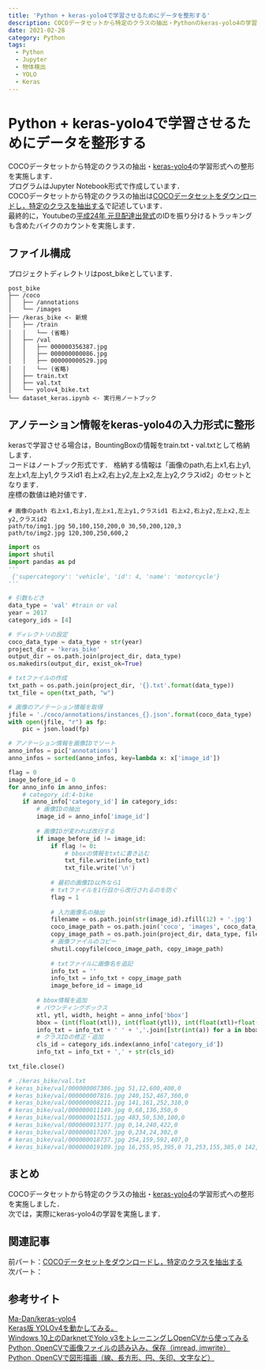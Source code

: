 ```yaml
---
title: 'Python + keras-yolo4で学習させるためにデータを整形する'
description: COCOデータセットから特定のクラスの抽出・Pythonのkeras-yolo4の学習形式への整形を実施します．
date: 2021-02-28
category: Python
tags:
  - Python
  - Jupyter
  - 物体検出
  - YOLO
  - Keras
---
```


# Python + keras-yolo4で学習させるためにデータを整形する
COCOデータセットから特定のクラスの抽出・[keras-yolo4](https://github.com/Ma-Dan/keras-yolo4)の学習形式への整形を実施します．<br>
プログラムはJupyter Notebook形式で作成しています．<br>
COCOデータセットから特定のクラスの抽出は[COCOデータセットをダウンロードし，特定のクラスを抽出する](https://hirasu1231.github.io/hamlet_engineer/posts/2021/02/21/object-detection01.html)で記述しています．<br>
最終的に，Youtubeの[平成24年 元旦配達出発式](https://www.youtube.com/watch?v=wnRH3-CIk4I)のIDを振り分けるトラッキングも含めたバイクのカウントを実施します．

## ファイル構成
プロジェクトディレクトリはpost_bikeとしています．
```init
post_bike
├── /coco
│   ├── /annotations
│   └── /images
├── /keras_bike <- 新規
│   ├── /train
│   │   └── (省略)
│   ├── /val
│   │   ├── 000000356387.jpg
│   │   ├── 000000000086.jpg
│   │   ├── 000000000529.jpg
│   │   └── (省略)
│   ├── train.txt
│   ├── val.txt
│   └── yolov4_bike.txt
└── dataset_keras.ipynb <- 実行用ノートブック
```

## アノテーション情報をkeras-yolo4の入力形式に整形
kerasで学習させる場合は，BountingBoxの情報をtrain.txt・val.txtとして格納します．<br>
コードはノートブック形式です．
格納する情報は「画像のpath,右上x1,右上y1,左上x1,左上y1,クラスid1 右上x2,右上y2,左上x2,左上y2,クラスid2」のセットとなります．<br>
座標の数値は絶対値です．<br>
```init
# 画像のpath 右上x1,右上y1,左上x1,左上y1,クラスid1 右上x2,右上y2,左上x2,左上y2,クラスid2
path/to/img1.jpg 50,100,150,200,0 30,50,200,120,3
path/to/img2.jpg 120,300,250,600,2
```
```python
import os
import shutil
import pandas as pd
'''
 {'supercategory': 'vehicle', 'id': 4, 'name': 'motorcycle'}
'''

# 引数もどき
data_type = 'val' #train or val
year = 2017
category_ids = [4]

# ディレクトリの設定
coco_data_type = data_type + str(year)
project_dir = 'keras_bike'
output_dir = os.path.join(project_dir, data_type)
os.makedirs(output_dir, exist_ok=True)

# txtファイルの作成
txt_path = os.path.join(project_dir, '{}.txt'.format(data_type))
txt_file = open(txt_path, "w")

# 画像のアノテーション情報を取得
jfile = './coco/annotations/instances_{}.json'.format(coco_data_type)
with open(jfile, "r") as fp:
    pic = json.load(fp)

# アノテーション情報を画像IDでソート
anno_infos = pic['annotations']
anno_infos = sorted(anno_infos, key=lambda x: x['image_id'])

flag = 0
image_before_id = 0
for anno_info in anno_infos:
    # category_id:4-bike
    if anno_info['category_id'] in category_ids:
        # 画像IDの抽出
        image_id = anno_info['image_id']
        
        # 画像IDが変われば改行する
        if image_before_id != image_id:
            if flag != 0:
                # bboxの情報をtxtに書き込む
                txt_file.write(info_txt)
                txt_file.write('\n')
                
            # 最初の画像ID以外なら1
            # txtファイルを1行目から改行されるのを防ぐ
            flag = 1
            
            # 入力画像名の抽出
            filename = os.path.join(str(image_id).zfill(12) + '.jpg')
            coco_image_path = os.path.join('coco', 'images', coco_data_type, filename)
            copy_image_path = os.path.join(project_dir, data_type, filename)
            # 画像ファイルのコピー
            shutil.copyfile(coco_image_path, copy_image_path)
            
            # txtファイルに画像名を追記
            info_txt = ''
            info_txt = info_txt + copy_image_path
            image_before_id = image_id
            
        # bbox情報を追加
        # バウンティングボックス
        xtl, ytl, width, height = anno_info['bbox']
        bbox = (int(float(xtl)), int(float(ytl)), int(float(xtl)+float(width)), int(float(ytl)+float(height)))
        info_txt = info_txt + ' ' + ','.join([str(int(a)) for a in bbox])
        # クラスIDの修正・追加
        cls_id = category_ids.index(anno_info['category_id'])
        info_txt = info_txt + ',' + str(cls_id)
        
txt_file.close()

# ./keras_bike/val.txt
# keras_bike/val/000000007386.jpg 51,12,600,400,0
# keras_bike/val/000000007816.jpg 240,152,467,360,0
# keras_bike/val/000000008211.jpg 141,161,252,310,0
# keras_bike/val/000000011149.jpg 0,68,136,350,0
# keras_bike/val/000000011511.jpg 483,50,530,100,0
# keras_bike/val/000000013177.jpg 0,14,240,422,0
# keras_bike/val/000000017207.jpg 0,234,24,302,0
# keras_bike/val/000000018737.jpg 254,159,592,407,0
# keras_bike/val/000000019109.jpg 16,255,95,395,0 71,253,155,385,0 142,257,191,376,0 186,271,320,366,0 312,251,372,354,0 361,256,404,348,0 430,252,490,338,0 378,249,461,344,0 559,250,612,325,0 592,269,620,314,0 600,260,639,297,0 283,250,340,349,0 457,251,527,336,0 216,234,582,350,0
```

## まとめ
COCOデータセットから特定のクラスの抽出・[keras-yolo4](https://github.com/Ma-Dan/keras-yolo4)の学習形式への整形を実施しました．<br>
次では，実際にkeras-yolo4の学習を実施します．

## 関連記事
前パート：[COCOデータセットをダウンロードし，特定のクラスを抽出する](https://hirasu1231.github.io/hamlet_engineer/posts/2021/02/21/object-detection01.html)<br>
次パート：

## 参考サイト
[Ma-Dan/keras-yolo4](https://github.com/Ma-Dan/keras-yolo4)<br>
[Keras版 YOLOv4を動かしてみる。](https://ameblo.jp/sijukara-tama/entry-12641048746.html)<br>
[Windows 10上のDarknetでYolo v3をトレーニングしOpenCVから使ってみる](https://nixeneko.hatenablog.com/entry/2018/08/15/000000)<br>
[Python, OpenCVで画像ファイルの読み込み、保存（imread, imwrite）](https://note.nkmk.me/python-opencv-imread-imwrite/)<br>
[Python, OpenCVで図形描画（線、長方形、円、矢印、文字など）](https://note.nkmk.me/python-opencv-draw-function/)